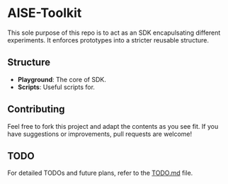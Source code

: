 # AISE-Toolkit

This sole purpose of this repo is to act as an SDK encapulsating different experiments. It enforces prototypes into a stricter reusable structure. 

## Structure

- **Playground**: The core of SDK.
- **Scripts**: Useful scripts for.

## Contributing

Feel free to fork this project and adapt the contents as you see fit. If you have suggestions or improvements, pull requests are welcome!

## TODO

For detailed TODOs and future plans, refer to the [TODO.md](TODO.md) file.